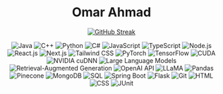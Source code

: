 <div align="center">

# **Omar Ahmad**

[![GitHub Streak](https://streak-stats.demolab.com?user=omarasahmad&theme=github-dark-blue&hide_border=true&mode=weekly)](https://git.io/streak-stats)

![Java](https://img.shields.io/badge/java-%23ED8B00.svg?style=for-the-badge&logo=java&logoColor=white)
![C++](https://img.shields.io/badge/c++-%2300599C.svg?style=for-the-badge&logo=c%2B%2B&logoColor=white)
![Python](https://img.shields.io/badge/python-3670A0?style=for-the-badge&logo=python&logoColor=ffdd54)
![C#](https://img.shields.io/badge/c%23-%23239120.svg?style=for-the-badge&logo=c-sharp&logoColor=white)
![JavaScript](https://img.shields.io/badge/javascript-%23323330.svg?style=for-the-badge&logo=javascript&logoColor=%23F7DF1E)
![TypeScript](https://img.shields.io/badge/typescript-%23007ACC.svg?style=for-the-badge&logo=typescript&logoColor=white)
![Node.js](https://img.shields.io/badge/node.js-%2343853D.svg?style=for-the-badge&logo=node.js&logoColor=white)
![React.js](https://img.shields.io/badge/react-%2320232a.svg?style=for-the-badge&logo=react&logoColor=%2361DAFB)
![Next.js](https://img.shields.io/badge/Next-black?style=for-the-badge&logo=next.js&logoColor=white)
![Tailwind CSS](https://img.shields.io/badge/Tailwind%20CSS-38B2AC?style=for-the-badge&logo=tailwind-css&logoColor=white)
![PyTorch](https://img.shields.io/badge/pytorch-%23EE4C2C.svg?style=for-the-badge&logo=pytorch&logoColor=white)
![TensorFlow](https://img.shields.io/badge/TensorFlow-%23FF6F00.svg?style=for-the-badge&logo=tensorflow&logoColor=white)
![CUDA](https://img.shields.io/badge/CUDA-%2376B900.svg?style=for-the-badge&logo=nvidia&logoColor=white)
![NVIDIA cuDNN](https://img.shields.io/badge/cuDNN-%2376B900.svg?style=for-the-badge&logo=nvidia&logoColor=white)
![Large Language Models](https://img.shields.io/badge/LLM-%2334A853.svg?style=for-the-badge)
![Retrieval-Augmented Generation](https://img.shields.io/badge/RAG-4285F4?style=for-the-badge&logo=google&logoColor=white)
![OpenAI API](https://img.shields.io/badge/OpenAI-412991?style=for-the-badge&logo=openai&logoColor=white)
![LLaMA](https://img.shields.io/badge/LLaMA-%23000000.svg?style=for-the-badge&logoColor=white)
![Pandas](https://img.shields.io/badge/pandas-%23150458.svg?style=for-the-badge&logo=pandas&logoColor=white)
![Pinecone](https://img.shields.io/badge/Pinecone-%236AD1E4.svg?style=for-the-badge&logo=pinecone&logoColor=white)
![MongoDB](https://img.shields.io/badge/MongoDB-%234ea94b.svg?style=for-the-badge&logo=mongodb&logoColor=white)
![SQL](https://img.shields.io/badge/SQL-%2307405e.svg?style=for-the-badge&logo=sqlite&logoColor=white)
![Spring Boot](https://img.shields.io/badge/Spring%20Boot-%236DB33F.svg?style=for-the-badge&logo=spring-boot&logoColor=white)
![Flask](https://img.shields.io/badge/flask-%23000.svg?style=for-the-badge&logo=flask&logoColor=white)
![Git](https://img.shields.io/badge/git-%23F05033.svg?style=for-the-badge&logo=git&logoColor=white)
![HTML](https://img.shields.io/badge/html-%23E34F26.svg?style=for-the-badge&logo=html5&logoColor=white)
![CSS](https://img.shields.io/badge/CSS-%231572B6.svg?style=for-the-badge&logo=css3&logoColor=white)
![JUnit](https://img.shields.io/badge/JUnit-25A162?style=for-the-badge&logo=java&logoColor=white)

</div>
